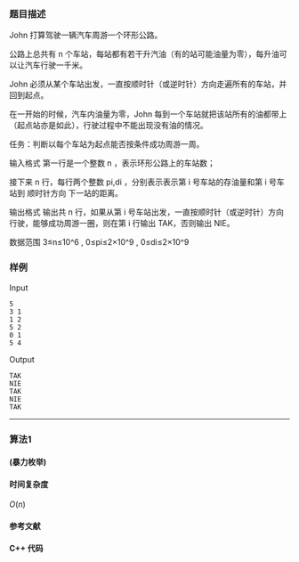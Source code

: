 ### 题目描述

John 打算驾驶一辆汽车周游一个环形公路。

公路上总共有  n  个车站，每站都有若干升汽油（有的站可能油量为零），每升油可以让汽车行驶一千米。

John 必须从某个车站出发，一直按顺时针（或逆时针）方向走遍所有的车站，并回到起点。

在一开始的时候，汽车内油量为零，John 每到一个车站就把该站所有的油都带上（起点站亦是如此），行驶过程中不能出现没有油的情况。

任务：判断以每个车站为起点能否按条件成功周游一周。

输入格式
第一行是一个整数  n ，表示环形公路上的车站数；

接下来  n  行，每行两个整数  pi,di ，分别表示表示第  i  号车站的存油量和第  i  号车站到 顺时针方向 下一站的距离。

输出格式
输出共  n  行，如果从第  i  号车站出发，一直按顺时针（或逆时针）方向行驶，能够成功周游一圈，则在第  i  行输出 TAK，否则输出 NIE。

数据范围
3≤n≤10^6 ,
0≤pi≤2×10^9 ,
0≤di≤2×10^9 

### 样例

Input

```
5
3 1
1 2
5 2
0 1
5 4
```

Output

```
TAK
NIE
TAK
NIE
TAK
```

----------

### 算法1
#### (暴力枚举)


#### 时间复杂度

$O(n)$

#### 参考文献

#### C++ 代码

``` cpp

```
